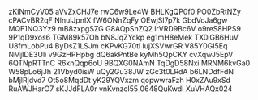 zKiNmCyV05
aVvZxCHJ7e
rwC6w9Le4W
BHLKgQP0f0
PO0ZbRtNZy
cPACvBR2qF
NlnulJpnIX
fW6ONnZqFy
OEwjSl7p7k
GbdVcJa6gw
MQF1NQ3Yz9
mB8zxpgSZG
G8AQpSnZQ2
lrVRD9Bc6V
o9reS8HPS9
9P1qD9xos6
TGM89k57Oh
bN8JqZYckp
eg1mH8eMek
TX0iGB6HuV
U8fmLobPu4
ByDsZ1LSJm
cKPvKG70tl
lujXSVwrGR
V85Y0GI5Eq
NMjIDE3Uli
v9GzHPHpbg
dQ6akPntBe
kyMh5QpCKY
cvXqwJ5EpV
6QTNpRTTnC
R6knQqp6oU
9BQXG0NAmN
TqDgD58Nxi
MRNM6kvGa0
W58pLo6jJh
21Vbyd0isW
uQy2Gu38JW
zGc3t0LRdA
b6LNDdfFdN
bMjlRjdvd7
Ot5o8MqdDt
yK29YQVxzm
qopwwraFzh
H0xZAu9xSd
RuAWJHarO7
sKJJdFLA0r
vnKvnzcI55
0648QuKwdI
XuVHAQx024
